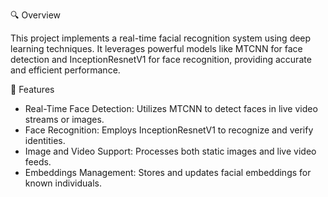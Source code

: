 🔍 Overview


This project implements a real-time facial recognition system using deep learning techniques. It leverages powerful models like MTCNN for face detection and InceptionResnetV1 for face recognition, providing accurate and efficient performance.


🚀 Features


* Real-Time Face Detection: Utilizes MTCNN to detect faces in live video streams or images.
* Face Recognition: Employs InceptionResnetV1 to recognize and verify identities.
* Image and Video Support: Processes both static images and live video feeds.
* Embeddings Management: Stores and updates facial embeddings for known individuals.

